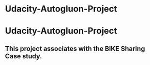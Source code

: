 # Udacity-Autogluon-Project
# Udacity-Autogluon-Project
## This project associates with the BIKE Sharing Case study. 
